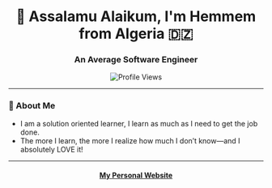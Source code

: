 <h1 align="center">👋 Assalamu Alaikum, I'm Hemmem from Algeria 🇩🇿</h1>

<h3 align="center">An Average Software Engineer</h3>

<p align="center">
  <img src="https://komarev.com/ghpvc/?username=1hemmem&label=Profile%20Views&color=0e75b6&style=flat" alt="Profile Views" />
</p>

---

### 🌟 About Me
- I am a solution oriented learner, I learn as much as I need to get the job done.
- The more I learn, the more I realize how much I don’t know—and I absolutely LOVE it!  

---
<h4 align="center">
  <a href="https://1hemmem.vercel.app">My Personal Website</a>
</h4>
